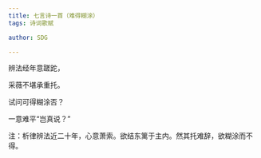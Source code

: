 ```yaml
---
title: 七言诗一首（难得糊涂）
tags: 诗词歌赋

author: SDG

---
```


辨法经年意蹉跎，

采薇不堪承重托。

试问可得糊涂否？

一意难平“岂真说？”

注：析律辨法近二十年，心意萧索。欲结东篱于主内。然其托难辞，欲糊涂而不得。